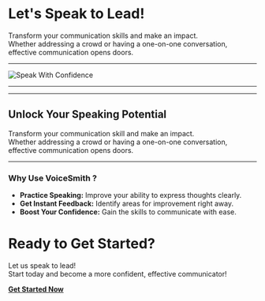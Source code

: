 <!-- Theme:Classic, ImgAlign:Left Widget:NAVI-->
# Let's Speak to Lead!

Transform your communication skills and make an impact.  
Whether addressing a crowd or having a one-on-one conversation, effective communication opens doors.

---

![Speak With Confidence](https://github.com/user-attachments/assets/7030b216-8faa-4442-9564-a03b64455614)


---

<div id="phWidget"></div>

---

## Unlock Your Speaking Potential
Transform your communication skill and make an impact.  
Whether addressing a crowd or having a one-on-one conversation, effective communication opens doors.

---

### Why Use VoiceSmith ?

- **Practice Speaking:** Improve your ability to express thoughts clearly.
- **Get Instant Feedback:** Identify areas for improvement right away.
- **Boost Your Confidence:** Gain the skills to communicate with ease.

# Ready to Get Started?
Let us speak to lead!  
Start today and become a more confident, effective communicator!

[**Get Started Now**](/voicesmith/contacts)
